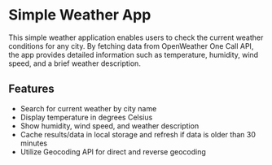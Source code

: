 # Simple Weather App

This simple weather application enables users to check the current weather conditions for any city. By fetching data from OpenWeather One Call API, the app provides detailed information such as temperature, humidity, wind speed, and a brief weather description.

## Features

- Search for current weather by city name
- Display temperature in degrees Celsius
- Show humidity, wind speed, and weather description
- Cache results/data in local storage and refresh if data is older than 30 minutes
- Utilize Geocoding API for direct and reverse geocoding